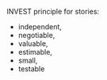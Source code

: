 


INVEST principle for stories:
- independent,
- negotiable,
- valuable,
- estimable,
- small,
- testable

